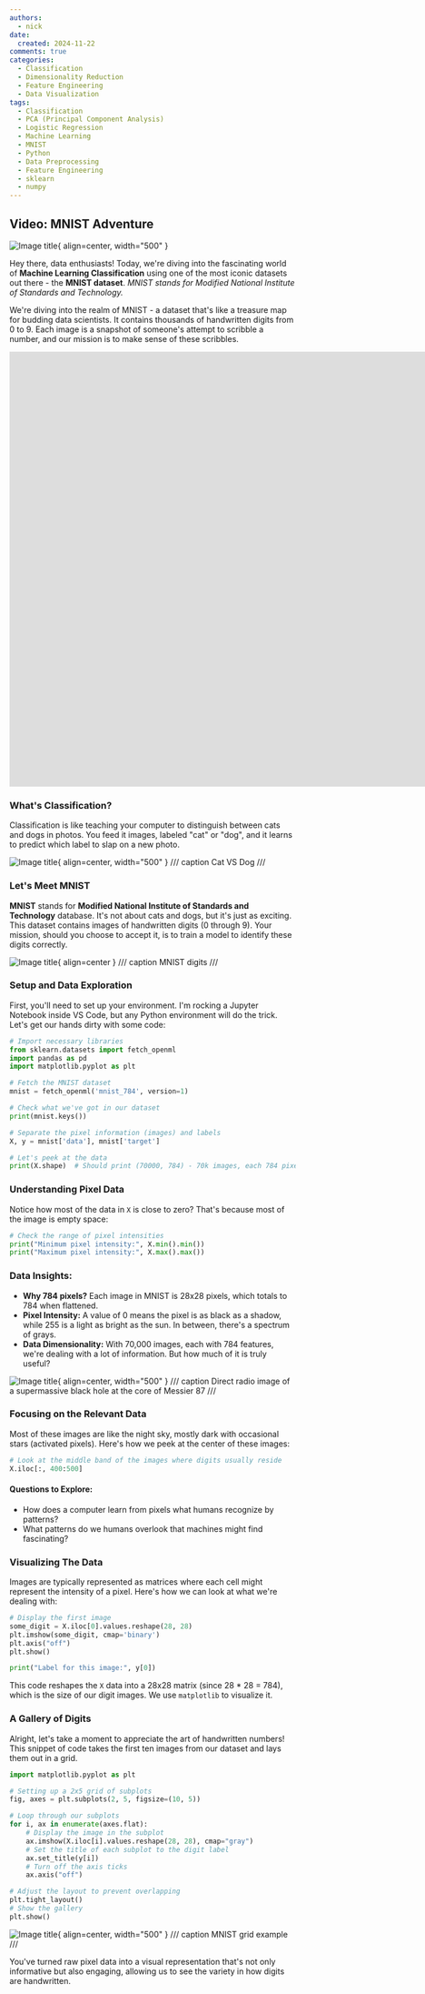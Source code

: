 ```yaml
---
authors:
  - nick
date:
  created: 2024-11-22
comments: true
categories:
  - Classification
  - Dimensionality Reduction
  - Feature Engineering
  - Data Visualization
tags:
  - Classification
  - PCA (Principal Component Analysis)
  - Logistic Regression
  - Machine Learning
  - MNIST
  - Python
  - Data Preprocessing
  - Feature Engineering
  - sklearn
  - numpy
---
```



## Video: MNIST Adventure


![Image title](../assets/dive_into_learning_from_data/mnist_feat_eng_plot.png){ align=center, width="500" }

Hey there, data enthusiasts! Today, we're diving into the fascinating world of **Machine Learning Classification** using one of the most iconic datasets out there - the **MNIST dataset**. *MNIST stands for Modified National Institute of Standards and Technology.*

We're diving into the realm of MNIST - a dataset that's like a treasure map for budding data scientists. It contains thousands of handwritten digits from 0 to 9. Each image is a snapshot of someone's attempt to scribble a number, and our mission is to make sense of these scribbles.

<!-- more -->

<iframe width="1707" height="765" src="https://www.youtube.com/embed/csZ4dIAPowA" title="Dive Into Learning From Data" frameborder="0" allow="accelerometer; autoplay; clipboard-write; encrypted-media; gyroscope; picture-in-picture; web-share" referrerpolicy="strict-origin-when-cross-origin" allowfullscreen></iframe>


### What's Classification?


Classification is like teaching your computer to distinguish between cats and dogs in photos. You feed it images, labeled "cat" or "dog", and it learns to predict which label to slap on a new photo.

![Image title](../assets/dive_into_learning_from_data/cat_dog.png){ align=center, width="500" }
/// caption
Cat VS Dog
///


### Let's Meet MNIST


**MNIST** stands for **Modified National Institute of Standards and Technology** database. It's not about cats and dogs, but it's just as exciting. This dataset contains images of handwritten digits (0 through 9). Your mission, should you choose to accept it, is to train a model to identify these digits correctly.

![Image title](../assets/dive_into_learning_from_data/MNIST_more.png){ align=center }
/// caption
MNIST digits
///


### Setup and Data Exploration


First, you'll need to set up your environment. I'm rocking a Jupyter Notebook inside VS Code, but any Python environment will do the trick. Let's get our hands dirty with some code:

```python
# Import necessary libraries
from sklearn.datasets import fetch_openml
import pandas as pd
import matplotlib.pyplot as plt

# Fetch the MNIST dataset
mnist = fetch_openml('mnist_784', version=1)

# Check what we've got in our dataset
print(mnist.keys())

# Separate the pixel information (images) and labels
X, y = mnist['data'], mnist['target']

# Let's peek at the data
print(X.shape)  # Should print (70000, 784) - 70k images, each 784 pixels
```


### Understanding Pixel Data


Notice how most of the data in `X` is close to zero? That's because most of the image is empty space:

```python
# Check the range of pixel intensities
print("Minimum pixel intensity:", X.min().min())
print("Maximum pixel intensity:", X.max().max())
```


### Data Insights:


- **Why 784 pixels?** Each image in MNIST is 28x28 pixels, which totals to 784 when flattened.
- **Pixel Intensity:** A value of 0 means the pixel is as black as a shadow, while 255 is a light as bright as the sun. In between, there's a spectrum of grays.
- **Data Dimensionality:** With 70,000 images, each with 784 features, we're dealing with a lot of information. But how much of it is truly useful?

![Image title](../assets/dive_into_learning_from_data/Black_hole.jpg){ align=center, width="500" }
/// caption
Direct radio image of a supermassive black hole at the core of Messier 87
///


### Focusing on the Relevant Data


Most of these images are like the night sky, mostly dark with occasional stars (activated pixels). Here's how we peek at the center of these images:

```python
# Look at the middle band of the images where digits usually reside
X.iloc[:, 400:500]
```


#### Questions to Explore:


- How does a computer learn from pixels what humans recognize by patterns?
- What patterns do we humans overlook that machines might find fascinating?


### Visualizing The Data


Images are typically represented as matrices where each cell might represent the intensity of a pixel. Here's how we can look at what we're dealing with:

```python
# Display the first image
some_digit = X.iloc[0].values.reshape(28, 28)
plt.imshow(some_digit, cmap='binary')
plt.axis("off")
plt.show()

print("Label for this image:", y[0])
```

This code reshapes the `X` data into a 28x28 matrix (since 28 * 28 = 784), which is the size of our digit images. We use `matplotlib` to visualize it.


### A Gallery of Digits


Alright, let's take a moment to appreciate the art of handwritten numbers! This snippet of code takes the first ten images from our dataset and lays them out in a grid.

```python
import matplotlib.pyplot as plt

# Setting up a 2x5 grid of subplots
fig, axes = plt.subplots(2, 5, figsize=(10, 5))

# Loop through our subplots
for i, ax in enumerate(axes.flat):
    # Display the image in the subplot
    ax.imshow(X.iloc[i].values.reshape(28, 28), cmap="gray")
    # Set the title of each subplot to the digit label
    ax.set_title(y[i])
    # Turn off the axis ticks
    ax.axis("off")

# Adjust the layout to prevent overlapping
plt.tight_layout()
# Show the gallery
plt.show()
```

![Image title](../assets/dive_into_learning_from_data/mnist_grid.png){ align=center, width="500" }
/// caption
MNIST grid example
///

You've turned raw pixel data into a visual representation that's not only informative but also engaging, allowing us to see the variety in how digits are handwritten.

